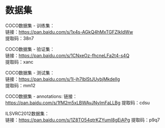 # 数据集

COCO数据集 - 训练集：  
链接：https://pan.baidu.com/s/1x4s-AGkQ4hMxTGFZIkIdWw  
提取码：38n7 

COCO数据集 - 验证集：  
链接：https://pan.baidu.com/s/1CNxeOz-fhcneLFa2t4-s4Q  
提取码：xanc 

COCO数据集 - 测试集：  
链接：https://pan.baidu.com/s/1l-jh7lblStJUybjMkdellg   
提取码：mm12 

COCO数据集 - annotations: 
链接：https://pan.baidu.com/s/1fM2m5xLBWAvJNyImFaLLBg 
提取码：cdsu 

ILSVRC2012数据集：  
链接：https://pan.baidu.com/s/1Z8TO54qtrKZYumI8gEiAPg 
提取码：p9q7 
